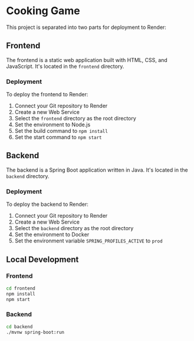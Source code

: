 # Cooking Game

This project is separated into two parts for deployment to Render:

## Frontend

The frontend is a static web application built with HTML, CSS, and JavaScript. It's located in the `frontend` directory.

### Deployment

To deploy the frontend to Render:

1. Connect your Git repository to Render
2. Create a new Web Service
3. Select the `frontend` directory as the root directory
4. Set the environment to Node.js
5. Set the build command to `npm install`
6. Set the start command to `npm start`

## Backend

The backend is a Spring Boot application written in Java. It's located in the `backend` directory.

### Deployment

To deploy the backend to Render:

1. Connect your Git repository to Render
2. Create a new Web Service
3. Select the `backend` directory as the root directory
4. Set the environment to Docker
5. Set the environment variable `SPRING_PROFILES_ACTIVE` to `prod`

## Local Development

### Frontend

```bash
cd frontend
npm install
npm start
```

### Backend

```bash
cd backend
./mvnw spring-boot:run
```